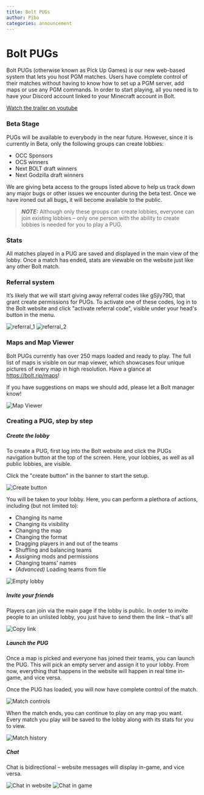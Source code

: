 ```yaml
---
title: Bolt PUGs
author: Pibo
categories: announcement
---
```


# Bolt PUGs

Bolt PUGs (otherwise known as Pick Up Games) is our new web-based system that lets you host PGM matches. Users have complete control of their matches without having to know how to set up a PGM server, add maps or use any PGM commands. In order to start playing, all you need is to have your Discord account linked to your Minecraft account in Bolt.

[Watch the trailer on youtube](https://www.youtube.com/watch?v=GeaaTpc9Dyk)

### Beta Stage

PUGs will be available to everybody in the near future. However, since it is currently in Beta, only the following groups can create lobbies:
* OCC Sponsors
* OCS winners
* Next BOLT draft winners
* Next Godzilla draft winners

We are giving beta access to the groups listed above to help us track down any major bugs or other issues we encounter during the beta test. Once we have ironed out all bugs, it will become available to the public.

> **_NOTE:_**  Although only these groups can create lobbies, everyone can join existing lobbies – only one person with the ability to create lobbies is needed for you to play a PUG.

### Stats

All matches played in a PUG are saved and displayed in the main view of the lobby. Once a match has ended, stats are viewable on the website just like any other Bolt match.

### Referral system

It’s likely that we will start giving away referral codes like gSjly79D, that grant create permissions for PUGs. To activate one of these codes, log in to the Bolt website and click "activate referral code", visible under your head's button in the menu.

![referral_1](https://i.imgur.com/RttPEiB.png)
![referral_2](https://i.imgur.com/v7mfXSS.png)

### Maps and Map Viewer

Bolt PUGs currently has over 250 maps loaded and ready to play. The full list of maps is visible on our map viewer, which showcases four unique pictures of every map in high resolution. Have a glance at https://bolt.rip/maps!

If you have suggestions on maps we should add, please let a Bolt manager know!

![Map Viewer](https://i.imgur.com/HTvc4mw.png)

### Creating a PUG, step by step
##### Create the lobby
To create a PUG, first log into the Bolt website and click the PUGs navigation button at the top of the screen. Here, your lobbies, as well as all public lobbies, are visible.

Click the "create button" in the banner to start the setup.

![Create button](https://i.imgur.com/V9hhD9J.png)

You will be taken to your lobby. Here, you can perform a plethora of actions, including (but not limited to):
* Changing its name
* Changing its visibility
* Changing the map
* Changing the format
* Dragging players in and out of the teams
* Shuffling and balancing teams
* Assigning mods and permissions
* Changing teams' names
* _(Advanced)_ Loading teams from file

![Empty lobby](https://i.imgur.com/tG0psqF.png)

##### Invite your friends
Players can join via the main page if the lobby is public. In order to invite people to an unlisted lobby, you just have to send them the link – that's all!

![Copy link](https://i.imgur.com/AQGB62o.png)

##### Launch the PUG
Once a map is picked and everyone has joined their teams, you can launch the PUG. This will pick an empty server and assign it to your lobby. From now, everything that happens in the website will happen in real time in-game, and vice versa.

Once the PUG has loaded, you will now have complete control of the match.

![Match controls](https://i.imgur.com/r9PBFxr.png)

When the match ends, you can continue to play on any map you want. Every match you play will be saved to the lobby along with its stats for you to view.

![Match history](https://i.imgur.com/U2MGgkh.png)

##### Chat
Chat is bidirectional – website messages will display in-game, and vice versa.

![Chat in website](https://i.imgur.com/HbFdFAK.png)
![Chat in game](https://i.imgur.com/d0sM9je.png)
